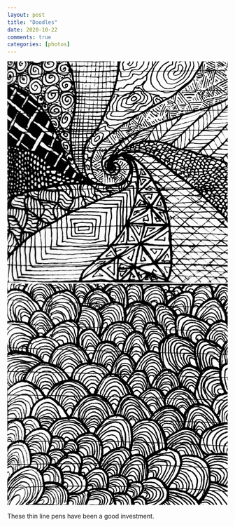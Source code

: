 ```yaml
---
layout: post
title: "Doodles"
date: 2020-10-22
comments: true
categories: [photos]
---
```

<img src="/assets/images/articles/doodle1.jpeg" class="responsive"><br>
<img src="/assets/images/articles/doodle2.jpeg" class="responsive"><br>

These thin line pens have been a good investment.
